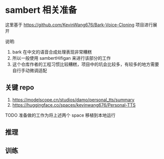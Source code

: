 # sambert 相关准备
这里基于 https://github.com/KevinWang676/Bark-Voice-Cloning 项目进行展开  

说明:  
1. bark 在中文的语音合成处理表现非常糟糕  
1. 所以一般使用 sambertHifigan 来进行该部分的工作  
1. 这个仓库作者的工程习惯比较糟糕，项目中的坑会比较多，有较多的地方需要自行手动微调适配  

## 关键 repo
1. https://modelscope.cn/studios/damo/personal_tts/summary  
1. https://huggingface.co/spaces/kevinwang676/Personal-TTS  

TODO 准备做的工作为将上述两个 space 移植到本地运行  

## 推理


## 训练
